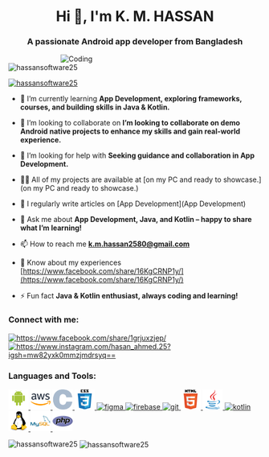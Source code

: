 <h1 align="center">Hi 👋, I'm K. M. HASSAN</h1>
<h3 align="center">A passionate Android app developer from Bangladesh</h3>

<img align="right" alt="Coding" width="400" src="https://github.com/k-m-hassanappdev/devhassan/blob/main/gif3.gif">
<p align="left"> <img src="https://komarev.com/ghpvc/?username=hassansoftware25&label=Profile%20views&color=0e75b6&style=flat" alt="hassansoftware25" /> </p>

<p align="left"> <a href="https://github.com/ryo-ma/github-profile-trophy"><img src="https://github-profile-trophy.vercel.app/?username=hassansoftware25" alt="hassansoftware25" /></a> </p>

- 🌱 I’m currently learning **App Development, exploring frameworks, courses, and building skills in Java & Kotlin.**

- 👯 I’m looking to collaborate on **I’m looking to collaborate on demo Android native projects to enhance my skills and gain real-world experience.**

- 🤝 I’m looking for help with **Seeking guidance and collaboration in App Development.**

- 👨‍💻 All of my projects are available at [on my PC and ready to showcase.](on my PC and ready to showcase.)

- 📝 I regularly write articles on [App Development](App Development)

- 💬 Ask me about **App Development, Java, and Kotlin – happy to share what I’m learning!**

- 📫 How to reach me **k.m.hassan2580@gmail.com**

- 📄 Know about my experiences [https://www.facebook.com/share/16KgCRNP1y/](https://www.facebook.com/share/16KgCRNP1y/)

- ⚡ Fun fact **Java & Kotlin enthusiast, always coding and learning!**

<h3 align="left">Connect with me:</h3>
<p align="left">
<a href="https://fb.com/https://www.facebook.com/share/1grjuxzjep/" target="blank"><img align="center" src="https://raw.githubusercontent.com/rahuldkjain/github-profile-readme-generator/master/src/images/icons/Social/facebook.svg" alt="https://www.facebook.com/share/1grjuxzjep/" height="30" width="40" /></a>
<a href="https://instagram.com/https://www.instagram.com/hasan_ahmed.25?igsh=mw82yxk0mmzjmdrsyq==" target="blank"><img align="center" src="https://raw.githubusercontent.com/rahuldkjain/github-profile-readme-generator/master/src/images/icons/Social/instagram.svg" alt="https://www.instagram.com/hasan_ahmed.25?igsh=mw82yxk0mmzjmdrsyq==" height="30" width="40" /></a>
</p>

<h3 align="left">Languages and Tools:</h3>
<p align="left"> <a href="https://developer.android.com" target="_blank" rel="noreferrer"> <img src="https://raw.githubusercontent.com/devicons/devicon/master/icons/android/android-original-wordmark.svg" alt="android" width="40" height="40"/> </a> <a href="https://aws.amazon.com" target="_blank" rel="noreferrer"> <img src="https://raw.githubusercontent.com/devicons/devicon/master/icons/amazonwebservices/amazonwebservices-original-wordmark.svg" alt="aws" width="40" height="40"/> </a> <a href="https://www.cprogramming.com/" target="_blank" rel="noreferrer"> <img src="https://raw.githubusercontent.com/devicons/devicon/master/icons/c/c-original.svg" alt="c" width="40" height="40"/> </a> <a href="https://www.w3schools.com/css/" target="_blank" rel="noreferrer"> <img src="https://raw.githubusercontent.com/devicons/devicon/master/icons/css3/css3-original-wordmark.svg" alt="css3" width="40" height="40"/> </a> <a href="https://www.figma.com/" target="_blank" rel="noreferrer"> <img src="https://www.vectorlogo.zone/logos/figma/figma-icon.svg" alt="figma" width="40" height="40"/> </a> <a href="https://firebase.google.com/" target="_blank" rel="noreferrer"> <img src="https://www.vectorlogo.zone/logos/firebase/firebase-icon.svg" alt="firebase" width="40" height="40"/> </a> <a href="https://git-scm.com/" target="_blank" rel="noreferrer"> <img src="https://www.vectorlogo.zone/logos/git-scm/git-scm-icon.svg" alt="git" width="40" height="40"/> </a> <a href="https://www.w3.org/html/" target="_blank" rel="noreferrer"> <img src="https://raw.githubusercontent.com/devicons/devicon/master/icons/html5/html5-original-wordmark.svg" alt="html5" width="40" height="40"/> </a> <a href="https://www.java.com" target="_blank" rel="noreferrer"> <img src="https://raw.githubusercontent.com/devicons/devicon/master/icons/java/java-original.svg" alt="java" width="40" height="40"/> </a> <a href="https://kotlinlang.org" target="_blank" rel="noreferrer"> <img src="https://www.vectorlogo.zone/logos/kotlinlang/kotlinlang-icon.svg" alt="kotlin" width="40" height="40"/> </a> <a href="https://www.linux.org/" target="_blank" rel="noreferrer"> <img src="https://raw.githubusercontent.com/devicons/devicon/master/icons/linux/linux-original.svg" alt="linux" width="40" height="40"/> </a> <a href="https://www.mysql.com/" target="_blank" rel="noreferrer"> <img src="https://raw.githubusercontent.com/devicons/devicon/master/icons/mysql/mysql-original-wordmark.svg" alt="mysql" width="40" height="40"/> </a> <a href="https://www.php.net" target="_blank" rel="noreferrer"> <img src="https://raw.githubusercontent.com/devicons/devicon/master/icons/php/php-original.svg" alt="php" width="40" height="40"/> </a> </p>

<p><img align="left" src="https://github-readme-stats.vercel.app/api/top-langs?username=hassansoftware25&show_icons=true&locale=en&layout=compact" alt="hassansoftware25" /></p>

<p>&nbsp;<img align="center" src="https://github-readme-stats.vercel.app/api?username=hassansoftware25&show_icons=true&locale=en" alt="hassansoftware25" /></p>
